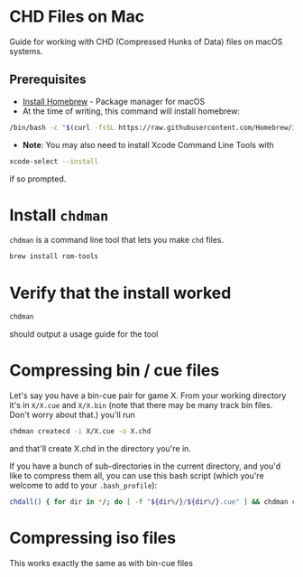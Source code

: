 # CHD Files on Mac

Guide for working with CHD (Compressed Hunks of Data) files on macOS systems.

## Prerequisites

- [Install Homebrew](https://brew.sh/) - Package manager for macOS
- At the time of writing, this command will install homebrew:
```bash
/bin/bash -c "$(curl -fsSL https://raw.githubusercontent.com/Homebrew/install/HEAD/install.sh)"
````

- **Note**: You may also need to install Xcode Command Line Tools with 
```bash
xcode-select --install
``` 
if so prompted.

# Install `chdman`
`chdman` is a command line tool that lets you make `chd` files.  
```bash
brew install rom-tools
```

# Verify that the install worked
```bash
chdman
```
should output a usage guide for the tool

# Compressing bin / cue files
Let's say you have a bin-cue pair for game X.  From your working directory it's in `X/X.cue` and `X/X.bin` 
(note that there may be many track bin files.  Don't worry about that.)
you'll run 
```bash
chdman createcd -i X/X.cue -o X.chd
```
and that'll create X.chd in the directory you're in.

If you have a bunch of sub-directories in the current directory, and you'd like to compress them all, you can use this bash script (which you're welcome to add to your `.bash_profile`):
```bash
chdall() { for dir in */; do [ -f "${dir%/}/${dir%/}.cue" ] && chdman createcd -i "${dir%/}/${dir%/}.cue" -o "${dir%/}.chd"; done; }
```

# Compressing iso files
This works exactly the same as with bin-cue files

